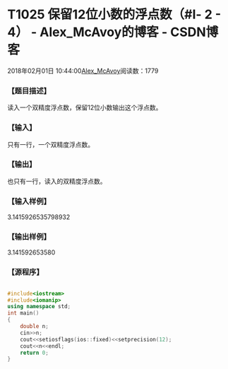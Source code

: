 # T1025 保留12位小数的浮点数（#Ⅰ- 2 - 4） - Alex_McAvoy的博客 - CSDN博客





2018年02月01日 10:44:00[Alex_McAvoy](https://me.csdn.net/u011815404)阅读数：1779








### 【题目描述】




读入一个双精度浮点数，保留12位小数输出这个浮点数。

### 【输入】




只有一行，一个双精度浮点数。

### 【输出】


也只有一行，读入的双精度浮点数。


### 【输入样例】

3.1415926535798932

### 【输出样例】

3.141592653580

### 【源程序】


```cpp

```

```cpp
#include<iostream>
#include<iomanip>
using namespace std;
int main()
{ 
	double n;
	cin>>n;
	cout<<setiosflags(ios::fixed)<<setprecision(12);
	cout<<n<<endl;
  	return 0;
}
```




